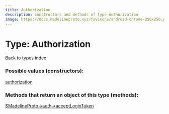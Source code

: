 ```yaml
---
title: Authorization
description: constructors and methods of type Authorization
image: https://docs.madelineproto.xyz/favicons/android-chrome-256x256.png
---
```

# Type: Authorization  
[Back to types index](index.md)



### Possible values (constructors):

[authorization](../constructors/authorization.md)  



### Methods that return an object of this type (methods):

[$MadelineProto->auth->acceptLoginToken](../methods/auth.acceptLoginToken.md)  



